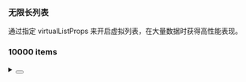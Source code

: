 ### 无限长列表

通过指定 <yc-tag>virtualListProps</yc-tag> 来开启虚拟列表，在大量数据时获得高性能表现。

<div class="cell-demo vp-raw">
  <h3 :style="{ color: 'var(--color-text-2)' }">10000 items</h3>
  <yc-list
    :maxHeight="560"
    :virtualListProps="{
      itemHeight: 103,
    }"
    :data="list">
    <template #item="{ item, index }">
      <yc-list-item :key="index">
        <yc-list-item-meta
          :title="item.title"
          :description="item.description">
          <template #avatar>
            <yc-avatar shape="square"> A </yc-avatar>
          </template>
        </yc-list-item-meta>
      </yc-list-item>
    </template>
  </yc-list>
</div>

<script setup>
import { reactive } from 'vue';
const list = reactive(
  Array(10000)
    .fill(null)
    .map((_, index) => {
      const prefix = `0000${index}`.slice(-5);
      return {
        title: 'Beijing Bytedance Technology Co., Ltd.',
        description: `(${prefix}) Beijing ByteDance Technology Co., Ltd. is an enterprise located in China.`,
      };
    })
);
</script>

<details>
<summary>
 <button class="code-btn"  >
    <icon-code />
 </button>
</summary>

```vue
<template>
  <h3 :style="{ color: 'var(--color-text-2)' }">10000 items</h3>
  <yc-list
    :maxHeight="560"
    :virtualListProps="{
      itemHeight: 103,
    }"
    :data="list">
    <template #item="{ item, index }">
      <yc-list-item :key="index">
        <yc-list-item-meta
          :title="item.title"
          :description="item.description">
          <template #avatar>
            <yc-avatar shape="square"> A </yc-avatar>
          </template>
        </yc-list-item-meta>
      </yc-list-item>
    </template>
  </yc-list>
</template>

<script setup>
import { reactive } from 'vue';
const list = reactive(
  Array(10000)
    .fill(null)
    .map((_, index) => {
      const prefix = `0000${index}`.slice(-5);
      return {
        title: 'Beijing Bytedance Technology Co., Ltd.',
        description: `(${prefix}) Beijing ByteDance Technology Co., Ltd. is an enterprise located in China.`,
      };
    })
);
</script>
```

</details>
